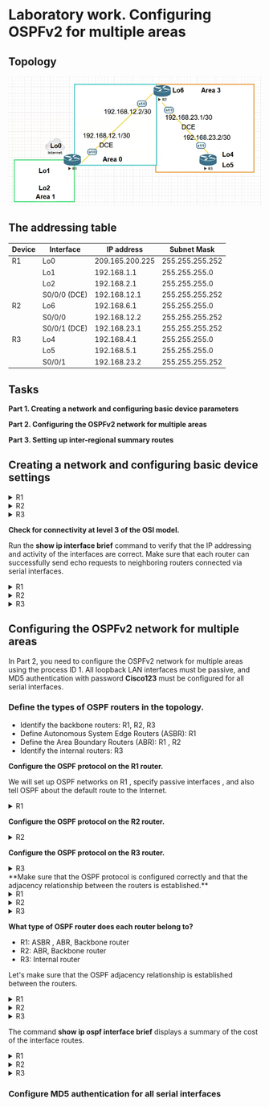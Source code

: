 # Laboratory work. Configuring OSPFv2 for multiple areas

## Topology

![](img/OSPFv2.png)

## The addressing table

| Device | Interface    | IP address      | Subnet Mask     |
| ------ | ------------ | --------------- | --------------- |
| R1     | Lo0          | 209.165.200.225 | 255.255.255.252 |
|        | Lo1          | 192.168.1.1     | 255.255.255.0   |
|        | Lo2          | 192.168.2.1     | 255.255.255.0   |
|        | S0/0/0 (DCE) | 192.168.12.1    | 255.255.255.252 |
| R2     | Lo6          | 192.168.6.1     | 255.255.255.0   |
|        | S0/0/0       | 192.168.12.2    | 255.255.255.252 |
|        | S0/0/1 (DCE) | 192.168.23.1    | 255.255.255.252 |
| R3     | Lo4          | 192.168.4.1     | 255.255.255.0   |
|        | Lo5          | 192.168.5.1     | 255.255.255.0   |
|        | S0/0/1       | 192.168.23.2    | 255.255.255.252 |

## Tasks

**Part 1. Creating a network and configuring basic device parameters**

**Part 2. Configuring the OSPFv2 network for multiple areas**

**Part 3. Setting up inter-regional summary routes**

## Creating a network and configuring basic device settings


<details>
<summary>R1</summary>
<pre><code>
Enable
Configure terminal
hostname R1
Interface loopback 0
ip address 209.165.200.225 255.255.255.252
Interface loopback 1
ip address 192.168.1.1 255.255.255.0
Interface loopback 2
ip address 192.168.2.1 255.255.255.0
exit
interface serial 0/0
ip address 192.168.12.1 255.255.255.252
clock rate 128000
no shutdown
exit
no ip domain-lookup
enable secret class
line vty 0 15
logging synchronous
password cisco
login
exit
line con 0
logging synchronous
password cisco
login
Banner motd "This is a secure system. Authorized Access Only!"
do copy run start
[Enter]
</code></pre>
</details>
<details>
<summary>R2</summary>
<pre><code>
Enable
Configure terminal
hostname R2
Interface loopback 6
ip address 192.168.6.1 255.255.255.0
exit
interface serial 0/0
ip address 192.168.12.2 255.255.255.252
no shutdown
exit
interface serial 1/0
ip address 192.168.23.1 255.255.255.252
clock rate 128000
no shutdown
exit
no ip domain-lookup
enable secret class
line vty 0 4
logging synchronous
password cisco
login
exit
line con 0
logging synchronous
password cisco
login
exit
Banner motd "This is a secure system. Authorized Access Only!"
do copy run start
[Enter]
</code></pre>
</details>
<details>
<summary>R3</summary>
<pre><code>
enable
configure terminal
hostname R3
interface serial 0/0
ip address 192.168.23.2 255.255.255.252
no shutdown
exit
interface loopback 4
ip address 192.168.4.1 255.255.255.0
exit
interface loopback 5
ip address 192.168.5.1 255.255.255.0
exit
no ip domain-lookup
enable secret class
line vty 0 4
logging synchronous
password cisco
login
exit
line con 0
logging synchronous
password cisco
login
exit
Banner motd "This is a secure system. Authorized Access Only!"
do copy run start
</code></pre>
</details>

**Check for connectivity at level 3 of the OSI model.**

Run the **show ip interface brief** command to verify that the IP addressing and activity of the interfaces are correct. Make sure that each router can successfully send echo requests to neighboring routers connected via serial interfaces.

<details>
<summary>R1</summary>
<pre><code>
R1(config)#do show ip interface brief
Interface                  IP-Address      OK? Method Status                Protocol
Ethernet0/0                unassigned      YES unset  administratively down down
Ethernet0/1                unassigned      YES unset  administratively down down
Ethernet0/2                unassigned      YES unset  administratively down down
Ethernet0/3                unassigned      YES unset  administratively down down
Serial1/0                  192.168.12.1    YES manual up                    up
Serial1/1                  unassigned      YES unset  administratively down down
Serial1/2                  unassigned      YES unset  administratively down down
Serial1/3                  unassigned      YES unset  administratively down down
Loopback0                  209.165.200.225 YES manual up                    up
Loopback1                  192.168.1.1     YES manual up                    up
Loopback2                  192.168.2.1     YES manual up                    up
</code></pre>
</details>
<details>
<summary>R2</summary>
<pre><code>
R2(config)#do show ip interface brief
Interface                  IP-Address      OK? Method Status                Protocol
Ethernet0/0                unassigned      YES unset  administratively down down
Ethernet0/1                unassigned      YES unset  administratively down down
Ethernet0/2                unassigned      YES unset  administratively down down
Ethernet0/3                unassigned      YES unset  administratively down down
Serial1/0                  192.168.12.2    YES SLARP  up                    up
Serial1/1                  192.168.23.1    YES manual up                    up
Serial1/2                  unassigned      YES unset  administratively down down
Serial1/3                  unassigned      YES unset  administratively down down
Loopback6                  192.168.6.1     YES manual up                    up
</code></pre>
</details>
<details>
<summary>R3</summary>
<pre><code>
R3(config)#do show ip interface brief
Interface                  IP-Address      OK? Method Status                Protocol
Ethernet0/0                unassigned      YES unset  administratively down down
Ethernet0/1                unassigned      YES unset  administratively down down
Ethernet0/2                unassigned      YES unset  administratively down down
Ethernet0/3                unassigned      YES unset  administratively down down
Serial1/0                  unassigned      YES unset  administratively down down
Serial1/1                  192.168.23.2    YES SLARP  up                    up
Serial1/2                  unassigned      YES unset  administratively down down
Serial1/3                  unassigned      YES unset  administratively down down
Loopback4                  192.168.4.1     YES manual up                    up
Loopback5                  192.168.5.1     YES manual up                    up
</code></pre>
</details>

## Configuring the OSPFv2 network for multiple areas

In Part 2, you need to configure the OSPFv2 network for multiple areas using the process ID 1. All loopback LAN interfaces must be passive, and MD5 authentication with password  **Cisco123** must be configured for all serial interfaces.

### Define the types of OSPF routers in the topology.

- Identify the backbone routers: R1, R2, R3
- Define Autonomous System Edge Routers (ASBR): R1
- Define the Area Boundary Routers (ABR): R1 , R2
- Identify the internal routers: R3

**Configure the OSPF protocol on the R1 router.**

We will set up OSPF networks on R1 , specify passive interfaces , and also tell OSPF about the default route to the Internet.

<details>
<summary>R1</summary>
<pre><code>
router ospf 1
router-id 1.1.1.1
network192.168.1.0 0.0.0.255 area 1
network 192.168.2.0 0.0.0.255 area 1
network 192.168.12.0 0.0.0.3 area 0
passive-interface Loopback1
passive-interface Loopback2
default-information originate
exit
ip route 0.0.0.0 0.0.0.0 loopback 0
do clear ip ospf process
[yes]
</code></pre>
</details>

**Configure the OSPF protocol on the R2 router.**

<details>
<summary>R2</summary>
<pre><code>
router ospf 1
router-id 2.2.2.2
network 192.168.6.0 0.0.0.255 area 3
network 192.168.12.0 0.0.0.3 area 0
network 192.168.23.0 0.0.0.3 area 3
passive-interface Loopback6
do clear ip ospf process
[yes]
</code></pre>
</details>

**Configure the OSPF protocol on the R3 router.**

<details>
<summary>R3</summary>
<pre><code>
router ospf 1
router-id 3.3.3.3
network 192.168.23.0 0.0.0.3 area 3
passive-interface Loopback4
passive-interface Loopback5
network 192.168.4.0 0.0.0.255 area 3
network 192.168.5.0 0.0.0.255 area 3
do clear ip ospf process
[yes]
</code></pre>
</details>
**Make sure that the OSPF protocol is configured correctly and that the adjacency relationship between the routers is established.**

<details>
<summary>R1</summary>
<pre><code>
R1(config)#do show ip protocols
*** IP Routing is NSF aware ***
!
Routing Protocol is "application"
  Sending updates every 0 seconds
  Invalid after 0 seconds, hold down 0, flushed after 0
  Outgoing update filter list for all interfaces is not set
  Incoming update filter list for all interfaces is not set
  Maximum path: 32
  Routing for Networks:
  Routing Information Sources:
    Gateway         Distance      Last Update
  Distance: (default is 4)
!
Routing Protocol is "ospf 1"
  Outgoing update filter list for all interfaces is not set
  Incoming update filter list for all interfaces is not set
  Router ID 1.1.1.1
  It is an area border and autonomous system boundary router
 Redistributing External Routes from,
  Number of areas in this router is 2. 2 normal 0 stub 0 nssa
  Maximum path: 4
  Routing for Networks:
    192.168.2.0 0.0.0.255 area 1
    192.168.12.0 0.0.0.3 area 0
  Passive Interface(s):
    Loopback1
    Loopback2
  Routing Information Sources:
    Gateway         Distance      Last Update
    2.2.2.2              110      00:00:01
  Distance: (default is 110)
!
</code></pre>
</details>
<details>
<summary>R2</summary>
<pre><code>
R2(config)#do show ip protocols
*** IP Routing is NSF aware ***
!
Routing Protocol is "application"
  Sending updates every 0 seconds
  Invalid after 0 seconds, hold down 0, flushed after 0
  Outgoing update filter list for all interfaces is not set
  Incoming update filter list for all interfaces is not set
  Maximum path: 32
  Routing for Networks:
  Routing Information Sources:
    Gateway         Distance      Last Update
  Distance: (default is 4)
!
Routing Protocol is "ospf 1"
  Outgoing update filter list for all interfaces is not set
  Incoming update filter list for all interfaces is not set
  Router ID 2.2.2.2
  It is an area border router
  Number of areas in this router is 2. 2 normal 0 stub 0 nssa
  Maximum path: 4
  Routing for Networks:
    192.168.6.0 0.0.0.255 area 3
    192.168.12.0 0.0.0.3 area 0
    192.168.23.0 0.0.0.3 area 3
  Passive Interface(s):
    Loopback6
  Routing Information Sources:
    Gateway         Distance      Last Update
    3.3.3.3              110      00:00:13
    1.1.1.1              110      00:00:53
  Distance: (default is 110)
!
</code></pre>
</details>
<details>
<summary>R3</summary>
<pre><code>
R3(config)#do show ip protocols
*** IP Routing is NSF aware ***
!
Routing Protocol is "application"
  Sending updates every 0 seconds
  Invalid after 0 seconds, hold down 0, flushed after 0
  Outgoing update filter list for all interfaces is not set
  Incoming update filter list for all interfaces is not set
  Maximum path: 32
  Routing for Networks:
  Routing Information Sources:
    Gateway         Distance      Last Update
  Distance: (default is 4)
!
Routing Protocol is "ospf 1"
  Outgoing update filter list for all interfaces is not set
  Incoming update filter list for all interfaces is not set
  Router ID 3.3.3.3
  Number of areas in this router is 1. 1 normal 0 stub 0 nssa
  Maximum path: 4
  Routing for Networks:
    192.168.4.0 0.0.0.255 area 3
    192.168.5.0 0.0.0.255 area 3
    192.168.23.0 0.0.0.3 area 3
  Passive Interface(s):
    Loopback4
    Loopback5
  Routing Information Sources:
    Gateway         Distance      Last Update
    1.1.1.1              110      00:00:30
    2.2.2.2              110      00:00:30
  Distance: (default is 110)
!
</code></pre>
</details>

**What type of OSPF router does each router belong to?**

- R1: ASBR , ABR, Backbone router
- R2: ABR, Backbone router
- R3: Internal router

Let's make sure that the OSPF adjacency relationship is established between the routers.

<details>
<summary>R1</summary>
<pre><code>
R1#show ip ospf neighbor
!
Neighbor ID     Pri   State           Dead Time   Address         Interface
2.2.2.2           0   FULL/  -        00:00:33    192.168.12.2    Serial1/0
</code></pre>
</details>
<details>
<summary>R2</summary>
<pre><code>
R2#show ip ospf neighbor
!
Neighbor ID     Pri   State           Dead Time   Address         Interface
1.1.1.1           0   FULL/  -        00:00:39    192.168.12.1    Serial1/0
3.3.3.3           0   FULL/  -        00:00:37    192.168.23.2    Serial1/1
</code></pre>
</details>
<details>
<summary>R3</summary>
<pre><code>
R3#show ip ospf neighbor
!
Neighbor ID     Pri   State           Dead Time   Address         Interface
2.2.2.2           0   FULL/  -        00:00:39    192.168.23.1    Serial1/1
</code></pre>
</details>

The command **show ip ospf interface brief** displays a summary of the cost of the interface routes.

<details>
<summary>R1</summary>
<pre><code>
R1#show ip ospf interface brief
Interface    PID   Area            IP Address/Mask    Cost  State Nbrs F/C
Se1/0        1     0               192.168.12.1/30    64    P2P   1/1
Lo2          1     1               192.168.2.1/24     1     LOOP  0/0
</code></pre>
</details>
<details>
<summary>R2</summary>
<pre><code>
R2#show ip ospf interface brief
Interface    PID   Area            IP Address/Mask    Cost  State Nbrs F/C
Se1/0        1     0               192.168.12.2/30    64    P2P   1/1
Lo6          1     3               192.168.6.1/24     1     LOOP  0/0
Se1/1        1     3               192.168.23.1/30    64    P2P   1/1
</code></pre>
</details>
<details>
<summary>R3</summary>
<pre><code>
R3#show ip ospf interface brief
Interface    PID   Area            IP Address/Mask    Cost  State Nbrs F/C
Lo4          1     3               192.168.4.1/24     1     LOOP  0/0
Lo5          1     3               192.168.5.1/24     1     LOOP  0/0
Se1/1        1     3               192.168.23.2/30    64    P2P   1/1
</code></pre>
</details>

### Configure MD5 authentication for all serial interfaces
